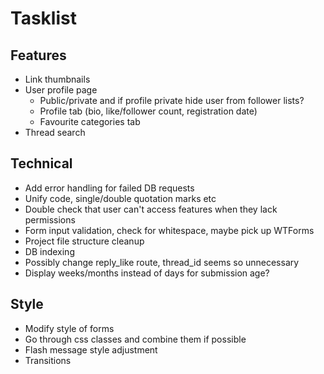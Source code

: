 # Tasklist

## Features
- Link thumbnails
- User profile page
    - Public/private and if profile private hide user from follower lists?
    - Profile tab (bio, like/follower count, registration date)
    - Favourite categories tab
- Thread search


## Technical
- Add error handling for failed DB requests
- Unify code, single/double quotation marks etc
- Double check that user can't access features when they lack permissions
- Form input validation, check for whitespace, maybe pick up WTForms
- Project file structure cleanup
- DB indexing
- Possibly change reply_like route, thread_id seems so unnecessary
- Display weeks/months instead of days for submission age?

## Style
- Modify style of forms
- Go through css classes and combine them if possible
- Flash message style adjustment
- Transitions 

